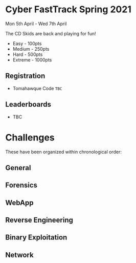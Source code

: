 # Cyber FastTrack Spring 2021
Mon 5th April - Wed 7th April 

The CD Skids are back and playing for fun!

* Easy - 100pts
* Medium - 250pts
* Hard - 500pts
* Extreme - 1000pts

## Registration
* Tomahawque Code `TBC`

## Leaderboards
* TBC

# Challenges 
These have been organized within chronological order:
## General 

## Forensics

## WebApp

## Reverse Engineering

## Binary Exploitation

## Network
